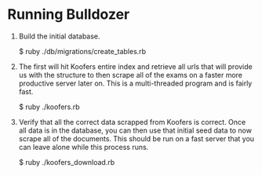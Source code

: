 # Running Bulldozer

1) Build the initial database.
	
	$ ruby ./db/migrations/create_tables.rb

2) The first will hit Koofers entire index and retrieve all urls that will provide us with the structure to then scrape all of the exams on a faster more productive server later on. This is a multi-threaded program and is fairly fast.

	$ ruby ./koofers.rb

3) Verify that all the correct data scrapped from Koofers is correct. Once all data is in the database, you can then use that initial seed data to now scrape all of the documents. This should be run on a fast server that you can leave alone while this process runs.

	$ ruby ./koofers_download.rb



[fratfolder-database]: https://fratfolder.s3.amazonaws.com/fratfolder_complete_database.zip